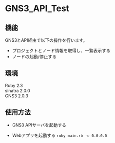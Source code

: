 # GNS3_API_Test

## 機能

GNS3とAPI経由で以下の操作を行います。  
- プロジェクトとノード情報を取得し、一覧表示する  
- ノードの起動/停止する  

## 環境

Ruby 2.3  
sinatra 2.0.0  
GNS3 2.0.3

## 使用方法

- GNS3 APIサーバを起動する  



- Webアプリを起動する
`ruby main.rb -o 0.0.0.0`


